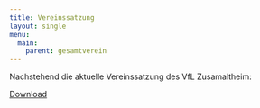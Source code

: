 ```yaml
---
title: Vereinssatzung
layout: single
menu:
  main:
    parent: gesamtverein
---
```


Nachstehend die aktuelle Vereinssatzung des VfL Zusamaltheim:

[Download](/docs/vereinssatzung-vfl-zusamaltheim.pdf)
